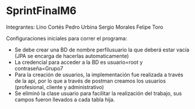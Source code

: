 # SprintFinalM6

Integrantes: 
  Lino Cortés
  Pedro Urbina
  Sergio Morales
  Felipe Toro

Configuraciones iniciales para correr el programa: 

- Se debe crear una BD de nombre perfilusuario la que deberá estar vacía (JPA se encarga de hacerlas automaticamente)
- La credencial para acceder a la BD es usuario=root y contraseña=Grupo7
- Para la creación de usuarios, la implementación fue realizada a través de la api, por lo que a través de postman creamos los usuarios (profesional, cliente y administrativo)
- Se eliminó la clase usuario para facilitar la realización del trabajo, sus campos fueron llevados a cada tabla hija. 

